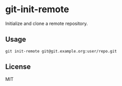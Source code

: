 # git-init-remote

Initialize and clone a remote repository.

## Usage

```shell
git init-remote git@git.example.org:user/repo.git
```

## License

MIT
